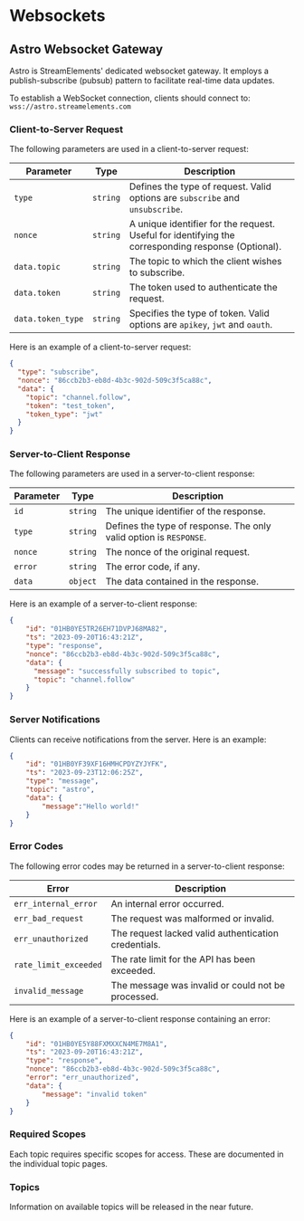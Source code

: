 # Websockets

## Astro Websocket Gateway

Astro is StreamElements' dedicated websocket gateway. It employs a publish-subscribe (pubsub) pattern to facilitate real-time data updates.

To establish a WebSocket connection, clients should connect to: `wss://astro.streamelements.com`

### Client-to-Server Request

The following parameters are used in a client-to-server request:

| Parameter | Type | Description |
| --- | --- | --- |
| `type` | `string` | Defines the type of request. Valid options are `subscribe` and `unsubscribe`. |
| `nonce` | `string` | A unique identifier for the request. Useful for identifying the corresponding response (Optional). |
| `data.topic` | `string` | The topic to which the client wishes to subscribe. |
| `data.token` | `string` | The token used to authenticate the request. |
| `data.token_type` | `string` | Specifies the type of token. Valid options are `apikey`, `jwt` and `oauth`. |

Here is an example of a client-to-server request:

```json
{
  "type": "subscribe",
  "nonce": "86ccb2b3-eb8d-4b3c-902d-509c3f5ca88c",
  "data": {
    "topic": "channel.follow",
    "token": "test_token",
    "token_type": "jwt"
  }
}
```

### Server-to-Client Response

The following parameters are used in a server-to-client response:

| Parameter | Type | Description |
| --- | --- | --- |
| `id` | `string` | The unique identifier of the response. |
| `type` | `string` | Defines the type of response. The only valid option is `RESPONSE`. |
| `nonce` | `string` | The nonce of the original request. |
| `error` | `string` | The error code, if any. |
| `data` | `object` | The data contained in the response. |

Here is an example of a server-to-client response:

```json
{
    "id": "01HB0YE5TR26EH71DVPJ68MA82",
    "ts": "2023-09-20T16:43:21Z",
    "type": "response",
    "nonce": "86ccb2b3-eb8d-4b3c-902d-509c3f5ca88c",
    "data": {
      "message": "successfully subscribed to topic",
      "topic": "channel.follow"
    }
}
```

### Server Notifications

Clients can receive notifications from the server. Here is an example:

```json
{
    "id": "01HB0YF39XF16HMHCPDYZYJYFK",
    "ts": "2023-09-23T12:06:25Z",
    "type": "message",
    "topic": "astro",
    "data": {
        "message":"Hello world!"
    }
}
```

### Error Codes

The following error codes may be returned in a server-to-client response:

| Error | Description |
| --- | --- |
| `err_internal_error` | An internal error occurred. |
| `err_bad_request` | The request was malformed or invalid. |
| `err_unauthorized` | The request lacked valid authentication credentials. |
| `rate_limit_exceeded` | The rate limit for the API has been exceeded. |
| `invalid_message` | The message was invalid or could not be processed. |

Here is an example of a server-to-client response containing an error:

```json
{
    "id": "01HB0YE5Y88FXMXXCN4ME7M8A1",
    "ts": "2023-09-20T16:43:21Z",
    "type": "response",
    "nonce": "86ccb2b3-eb8d-4b3c-902d-509c3f5ca88c",
    "error": "err_unauthorized",
    "data": {
        "message": "invalid token"
    }
}
```

### Required Scopes

Each topic requires specific scopes for access. These are documented in the individual topic pages.

### Topics

Information on available topics will be released in the near future.

<!-- | Topic | Required Scope | You are notified when |
| --- | --- | --- |
| `chatbot.timeout` | `bot:read` | When the chatbot times someone out | -->

